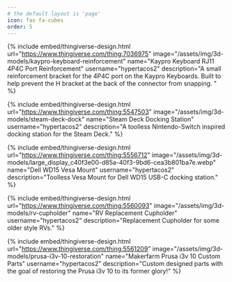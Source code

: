 ```yaml
---
# the default layout is 'page'
icon: fas fa-cubes
order: 5
---
```


{% include embed/thingiverse-design.html
   url="https://www.thingiverse.com/thing:7036975"
   image="/assets/img/3d-models/kaypro-keyboard-reinforcement"
   name="Kaypro Keyboard RJ11 4P4C Port Reinforcement"
   username="hypertacos2"
   description="A small reinforcement bracket for the 4P4C port on the Kaypro Keyboards. Built to help prevent the H bracket at the back of the connector from snapping. " %}

{% include embed/thingiverse-design.html
   url="https://www.thingiverse.com/thing:5547503"
   image="/assets/img/3d-models/steam-deck-dock"
   name="Steam Deck Docking Station"
   username="hypertacos2"
   description="A toolless Nintendo-Switch inspired docking station for the Steam Deck." %}

{% include embed/thingiverse-design.html
   url="https://www.thingiverse.com/thing:5556712"
   image="/assets/img/3d-models/large_display_c40f3e00-d85a-40f3-9bd6-cea3b801ba7e.webp"
   name="Dell WD15 Vesa Mount"
   username="hypertacos2"
   description="Toolless Vesa Mount for Dell WD15 USB-C docking station." %}

{% include embed/thingiverse-design.html
   url="https://www.thingiverse.com/thing:5560093"
   image="/assets/img/3d-models/rv-cupholder"
   name="RV Replacement Cupholder"
   username="hypertacos2"
   description="Replacement Cupholder for some older style RVs." %}

{% include embed/thingiverse-design.html
   url="https://www.thingiverse.com/thing:5561209"
   image="/assets/img/3d-models/prusa-i3v-10-restoration"
   name="Makerfarm Prusa i3v 10 Custom Parts"
   username="hypertacos2"
   description="Custom designed parts with the goal of restoring the Prusa i3v 10 to its former glory!" %}
